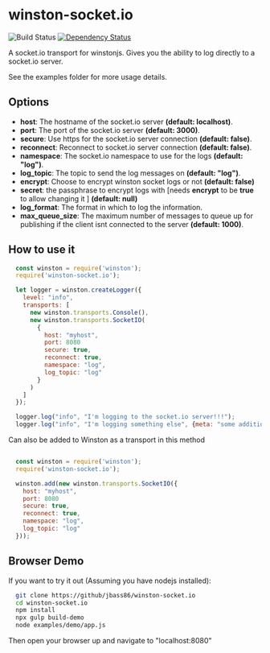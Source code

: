 # winston-socket.io

![Build Status](https://travis-ci.org/jbass86/winston-socket.io.svg?branch=master) [![Dependency Status](https://david-dm.org/jbass86/winston-socket.io.svg)](https://david-dm.org/jbass86/winston-socket.io)


A socket.io transport for winstonjs.  Gives you the ability to log directly to a socket.io server. 

See the examples folder for more usage details.

## Options

* __host__: The hostname of the socket.io server __(default: localhost)__.
* __port__: The port of the socket.io server __(default: 3000)__.
* __secure__: Use https for the socket.io server connection __(default: false)__.
* __reconnect__: Reconnect to socket.io server connection __(default: false)__.
* __namespace__: The socket.io namespace to use for the logs __(default: "log")__.
* __log_topic__: The topic to send the log messages on __(default: "log")__.
* __encrypt__: Choose to encrypt winston socket logs or not __(default: false)__
* __secret__: the passphrase to encrypt logs with [needs __encrypt__ to be __true__ to allow changing it ] __(default: null)__ 
* __log_format__: The format in which to log the information.
* __max_queue_size__: The maximum number of messages to queue up for publishing if the client isnt connected to the server __(default: 1000)__.

## How to use it

``` js
  const winston = require('winston');
  require('winston-socket.io');

  let logger = winston.createLogger({
    level: "info",
    transports: [
      new winston.transports.Console(),
      new winston.transports.SocketIO(
        {
          host: "myhost",
          port: 8080
          secure: true,
          reconnect: true,
          namespace: "log",
          log_topic: "log"
        }
      )
    ]
  });  

  logger.log("info", "I'm logging to the socket.io server!!!");
  logger.log("info", "I'm logging something else", {meta: "some additional info"});
```

Can also be added to Winston as a transport in this method 

``` js

  const winston = require('winston');
  require('winston-socket.io');

  winston.add(new winston.transports.SocketIO({
    host: "myhost",
    port: 8080
    secure: true,
    reconnect: true,
    namespace: "log",
    log_topic: "log"
  }));
```

## Browser Demo

If you want to try it out (Assuming you have nodejs installed):

``` bash
  git clone https://github/jbass86/winston-socket.io
  cd winston-socket.io
  npm install
  npx gulp build-demo
  node examples/demo/app.js
```

Then open your browser up and navigate to "localhost:8080"
